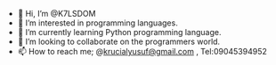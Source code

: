 - 👋 Hi, I’m @K7LSDOM
- 👀 I’m interested in programming languages.
- 🌱 I’m currently learning Python programming language.
- 💞️ I’m looking to collaborate on the programmers world.
- 📫 How to reach me; @krucialyusuf@gmail.com , Tel:09045394952

<!---
K7LSDOM/K7LSDOM is a ✨ special ✨ repository because its `README.md` (this file) appears on your GitHub profile.
You can click the Preview link to take a look at your changes.
--->
